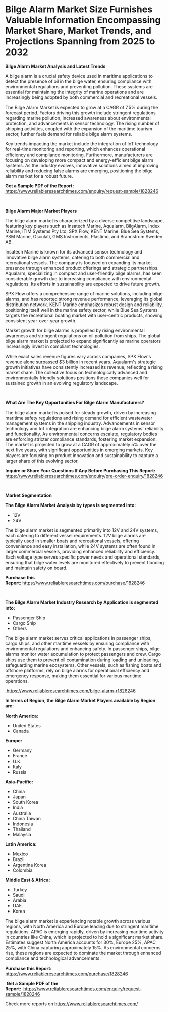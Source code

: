 <p><h1>Bilge Alarm Market Size Furnishes Valuable Information Encompassing Market Share, Market Trends, and Projections Spanning from 2025 to 2032</h1></p><p><strong>Bilge Alarm Market Analysis and Latest Trends</strong></p>
<p><p>A bilge alarm is a crucial safety device used in maritime applications to detect the presence of oil in the bilge water, ensuring compliance with environmental regulations and preventing pollution. These systems are essential for maintaining the integrity of marine operations and are increasingly being adopted by both commercial and recreational vessels.</p><p>The Bilge Alarm Market is expected to grow at a CAGR of 7.5% during the forecast period. Factors driving this growth include stringent regulations regarding marine pollution, increased awareness about environmental protection, and advancements in sensor technology. The rising number of shipping activities, coupled with the expansion of the maritime tourism sector, further fuels demand for reliable bilge alarm systems.</p><p>Key trends impacting the market include the integration of IoT technology for real-time monitoring and reporting, which enhances operational efficiency and compliance monitoring. Furthermore, manufacturers are focusing on developing more compact and energy-efficient bilge alarm systems. As the industry evolves, innovative solutions aimed at improving reliability and reducing false alarms are emerging, positioning the bilge alarm market for a robust future.</p></p>
<p><strong>Get a Sample PDF of the Report:&nbsp;</strong> <a href="https://www.reliableresearchtimes.com/enquiry/request-sample/1828246?utm_campaign=2196&utm_medium=2&utm_source=Github&utm_content=ia&utm_term=10042025&utm_id=bilge-alarm">https://www.reliableresearchtimes.com/enquiry/request-sample/1828246</a></p>
<p>&nbsp;</p>
<p><strong>Bilge Alarm Major Market Players</strong></p>
<p><p>The bilge alarm market is characterized by a diverse competitive landscape, featuring key players such as Insatech Marine, Aqualarm, BilgAlarm, Index Marine, ITIM Systems Pty Ltd, SPX Flow, KENT Marine, Blue Sea Systems, PSM Marine, Osculati, GMS Instruments, Plastimo, and Brannstrom Sweden AB.</p><p>Insatech Marine is known for its advanced sensor technology and innovative bilge alarm systems, catering to both commercial and recreational vessels. The company is focused on expanding its market presence through enhanced product offerings and strategic partnerships. Aqualarm, specializing in compact and user-friendly bilge alarms, has seen considerable growth due to increasing compliance with environmental regulations. Its efforts in sustainability are expected to drive future growth.</p><p>SPX Flow offers a comprehensive range of marine solutions, including bilge alarms, and has reported strong revenue performance, leveraging its global distribution network. KENT Marine emphasizes robust design and reliability, positioning itself well in the marine safety sector, while Blue Sea Systems targets the recreational boating market with user-centric products, showing consistent year-over-year growth.</p><p>Market growth for bilge alarms is propelled by rising environmental awareness and stringent regulations on oil pollution from ships. The global bilge alarm market is projected to expand significantly as marine operators increasingly invest in compliant technologies.</p><p>While exact sales revenue figures vary across companies, SPX Flow's revenue alone surpassed $3 billion in recent years. Aqualarm's strategic growth initiatives have consistently increased its revenue, reflecting a rising market share. The collective focus on technologically advanced and environmentally friendly solutions positions these companies well for sustained growth in an evolving regulatory landscape.</p></p>
<p>&nbsp;</p>
<p><strong>What Are The Key Opportunities For Bilge Alarm Manufacturers?</strong></p>
<p><p>The bilge alarm market is poised for steady growth, driven by increasing maritime safety regulations and rising demand for efficient wastewater management systems in the shipping industry. Advancements in sensor technology and IoT integration are enhancing bilge alarm systems' reliability and functionality. As environmental concerns escalate, regulatory bodies are enforcing stricter compliance standards, fostering market expansion. The market is projected to grow at a CAGR of approximately 5% over the next five years, with significant opportunities in emerging markets. Key players are focusing on product innovation and sustainability to capture a larger share of this evolving sector.</p></p>
<p><strong>Inquire or Share Your Questions If Any Before Purchasing This Report:</strong> <a href="https://www.reliableresearchtimes.com/enquiry/pre-order-enquiry/1828246?utm_campaign=2196&utm_medium=2&utm_source=Github&utm_content=ia&utm_term=10042025&utm_id=bilge-alarm">https://www.reliableresearchtimes.com/enquiry/pre-order-enquiry/1828246</a></p>
<p>&nbsp;</p>
<p><strong>Market Segmentation</strong></p>
<p><strong>The Bilge Alarm Market Analysis by types is segmented into:</strong></p>
<p><ul><li>12V</li><li>24V</li></ul></p>
<p><p>The bilge alarm market is segmented primarily into 12V and 24V systems, each catering to different vessel requirements. 12V bilge alarms are typically used in smaller boats and recreational vessels, offering convenience and easy installation, while 24V systems are often found in larger commercial vessels, providing enhanced reliability and efficiency. Each voltage type serves specific power needs and operational standards, ensuring that bilge water levels are monitored effectively to prevent flooding and maintain safety on board.</p></p>
<p><strong>Purchase this Report:&nbsp;</strong><a href="https://www.reliableresearchtimes.com/purchase/1828246?utm_campaign=2196&utm_medium=2&utm_source=Github&utm_content=ia&utm_term=10042025&utm_id=bilge-alarm">https://www.reliableresearchtimes.com/purchase/1828246</a></p>
<p>&nbsp;</p>
<p><strong>The Bilge Alarm Market Industry Research by Application is segmented into:</strong></p>
<p><ul><li>Passenger Ship</li><li>Cargo Ship</li><li>Others</li></ul></p>
<p><p>The bilge alarm market serves critical applications in passenger ships, cargo ships, and other maritime vessels by ensuring compliance with environmental regulations and enhancing safety. In passenger ships, bilge alarms monitor water accumulation to protect passengers and crew. Cargo ships use them to prevent oil contamination during loading and unloading, safeguarding marine ecosystems. Other vessels, such as fishing boats and offshore platforms, rely on bilge alarms for operational efficiency and emergency response, making them essential for various maritime operations.</p></p>
<p><a href="https://www.reliableresearchtimes.com/bilge-alarm-r1828246?utm_campaign=2196&utm_medium=2&utm_source=Github&utm_content=ia&utm_term=10042025&utm_id=bilge-alarm">&nbsp;https://www.reliableresearchtimes.com/bilge-alarm-r1828246</a></p>
<p><strong>In terms of Region, the Bilge Alarm Market Players available by Region are:</strong></p>
<p>
    <p> <strong> North America: </strong>
        <ul>
            <li>United States</li>
            <li>Canada</li>
        </ul>
        </p> 
    <p> <strong> Europe: </strong>
        <ul>
            <li>Germany</li>
            <li>France</li>
            <li>U.K.</li>
            <li>Italy</li>
            <li>Russia</li>
        </ul>
        </p> 
    <p> <strong> Asia-Pacific: </strong>
        <ul>
            <li>China</li>
            <li>Japan</li>
            <li>South Korea</li>
            <li>India</li>
            <li>Australia</li>
            <li>China Taiwan</li>
            <li>Indonesia</li>
            <li>Thailand</li>
            <li>Malaysia</li>
        </ul>
        </p> 
    <p> <strong> Latin America: </strong>
        <ul>
            <li>Mexico</li>
            <li>Brazil</li>
            <li>Argentina Korea</li>
            <li>Colombia</li>
        </ul>
        </p> 
    <p> <strong> Middle East & Africa: </strong>
        <ul>
            <li>Turkey</li>
            <li>Saudi</li>
            <li>Arabia</li>
            <li>UAE</li>
            <li>Korea</li>
        </ul>
    </p>
    </p>
<p><p>The bilge alarm market is experiencing notable growth across various regions, with North America and Europe leading due to stringent maritime regulations. APAC is emerging rapidly, driven by increasing maritime activity in countries like China, which is projected to hold a significant market share. Estimates suggest North America accounts for 30%, Europe 25%, APAC 25%, with China capturing approximately 15%. As environmental concerns rise, these regions are expected to dominate the market through enhanced compliance and technological advancements.</p></p>
<p><strong>Purchase this Report: </strong><a href="https://www.reliableresearchtimes.com/purchase/1828246?utm_campaign=2196&utm_medium=2&utm_source=Github&utm_content=ia&utm_term=10042025&utm_id=bilge-alarm">https://www.reliableresearchtimes.com/purchase/1828246</a></p>
<p>&nbsp;<strong>Get a Sample PDF of the Report:&nbsp;&nbsp;</strong><a href="https://www.reliableresearchtimes.com/enquiry/request-sample/1828246?utm_campaign=2196&utm_medium=2&utm_source=Github&utm_content=ia&utm_term=10042025&utm_id=bilge-alarm">https://www.reliableresearchtimes.com/enquiry/request-sample/1828246</a></p>
<p><strong></strong></p>
<p>Check more reports on <a href="https://www.reliableresearchtimes.com/?utm_campaign=2196&utm_medium=2&utm_source=Github&utm_content=ia&utm_term=10042025&utm_id=bilge-alarm">https://www.reliableresearchtimes.com/</a></p>